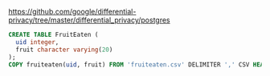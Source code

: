https://github.com/google/differential-privacy/tree/master/differential_privacy/postgres


```sql
CREATE TABLE FruitEaten (
  uid integer,
  fruit character varying(20)
);
COPY fruiteaten(uid, fruit) FROM 'fruiteaten.csv' DELIMITER ',' CSV HEADER;

```